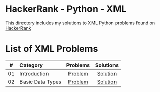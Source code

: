 # HackerRank - Python - XML

This directory includes my solutions to XML Python problems found on [HackerRank](https://www.hackerrank.com/domains/python?badge_type=python&filters%5Bsubdomains%5D%5B%5D=xml)

# List of XML Problems

| # | Category | Problems | Solutions |
| - | :------- | :------: | :-------: |
| 01 | Introduction | [Problem](https://www.hackerrank.com/challenges/xml-1-find-the-score) | [Solution](https://github.com/krailis/hackerrank-solutions/blob/master/Python/XML/xml_1_find_the_score.py) |
| 02 | Basic Data Types | [Problem](https://www.hackerrank.com/challenges/xml2-find-the-maximum-depth) | [Solution](https://github.com/krailis/hackerrank-solutions/blob/master/Python/XML/xml_2_find_the_maximum_depth.py) |
